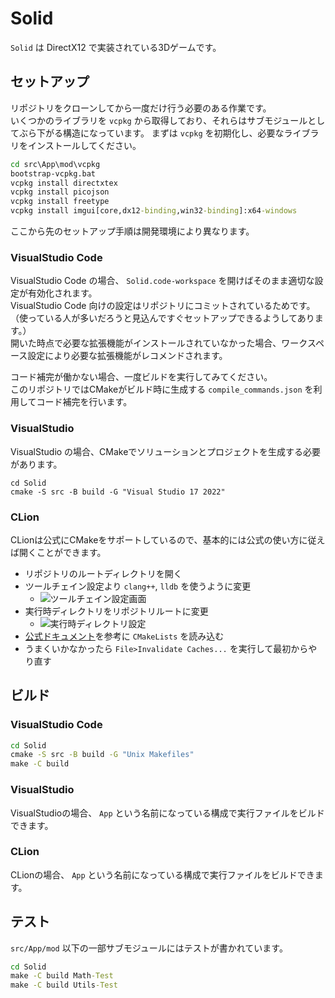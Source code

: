 # Solid
`Solid` は DirectX12 で実装されている3Dゲームです。

## セットアップ
リポジトリをクローンしてから一度だけ行う必要のある作業です。  
いくつかのライブラリを `vcpkg` から取得しており、それらはサブモジュールとしてぶら下がる構造になっています。
まずは `vcpkg` を初期化し、必要なライブラリをインストールしてください。
````bat
cd src\App\mod\vcpkg
bootstrap-vcpkg.bat
vcpkg install directxtex
vcpkg install picojson
vcpkg install freetype
vcpkg install imgui[core,dx12-binding,win32-binding]:x64-windows
````

ここから先のセットアップ手順は開発環境により異なります。

### VisualStudio Code
VisualStudio Code の場合、 `Solid.code-workspace` を開けばそのまま適切な設定が有効化されます。  
VisualStudio Code 向けの設定はリポジトリにコミットされているためです。  
（使っている人が多いだろうと見込んですぐセットアップできるようしてあります。）  
開いた時点で必要な拡張機能がインストールされていなかった場合、ワークスペース設定により必要な拡張機能がレコメンドされます。

コード補完が働かない場合、一度ビルドを実行してみてください。  
このリポジトリではCMakeがビルド時に生成する `compile_commands.json` を利用してコード補完を行います。

### VisualStudio
VisualStudio の場合、CMakeでソリューションとプロジェクトを生成する必要があります。
````
cd Solid
cmake -S src -B build -G "Visual Studio 17 2022"
````

### CLion
CLionは公式にCMakeをサポートしているので、基本的には公式の使い方に従えば開くことができます。

* リポジトリのルートディレクトリを開く
* ツールチェイン設定より `clang++`, `lldb` を使うように変更
    * ![ツールチェイン設定画面](doc/images/CLion_toolchain.png)
* 実行時ディレクトリをリポジトリルートに変更
    * ![実行時ディレクトリ設定](doc/images/CLion_cwd.png)
* [公式ドキュメント](https://pleiades.io/help/clion/reloading-project.html#manual-reload)を参考に `CMakeLists` を読み込む
* うまくいかなかったら `File>Invalidate Caches...` を実行して最初からやり直す

## ビルド

### VisualStudio Code
````bat
cd Solid
cmake -S src -B build -G "Unix Makefiles"
make -C build
````

### VisualStudio
VisualStudioの場合、 `App` という名前になっている構成で実行ファイルをビルドできます。

### CLion
CLionの場合、 `App` という名前になっている構成で実行ファイルをビルドできます。

## テスト
`src/App/mod` 以下の一部サブモジュールにはテストが書かれています。
````bat
cd Solid
make -C build Math-Test
make -C build Utils-Test
````